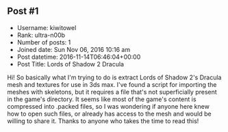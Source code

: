 ## Post #1
- Username: kiwitowel
- Rank: ultra-n00b
- Number of posts: 1
- Joined date: Sun Nov 06, 2016 10:16 am
- Post datetime: 2016-11-14T06:46:04+00:00
- Post Title: Lords of Shadow 2 Dracula

Hi! So basically what I'm trying to do is extract Lords of Shadow 2's Dracula mesh and textures for use in 3ds max. I've found a script for importing the meshes with skeletons, but it requires a file that's not superficially present in the game's directory. It seems like most of the game's content is compressed into .packed files, so I was wondering if anyone here knew how to open such files, or already has access to the mesh and would be willing to share it. Thanks to anyone who takes the time to read this!
